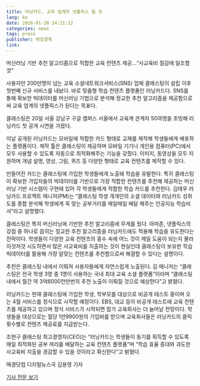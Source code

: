 ```yaml
---
title: 러닝카드, 교육 업계의 넷플릭스 될 것
lang: ko
date: 2016-01-28 14:21:12
categories: news
tags: press
publisher: 매일경제
link:
---
```

머신러닝 기반 추천 알고리즘으로 적합한 교육 컨텐츠 제공…“사교육비 절감에 일조할 것”
<!-- more -->

사용자만 200만명이 넘는 교육 소셜네트워크서비스(SNS) 업체 클래스팅이 설립 이후 첫번째 신규 서비스를 내놨다. 바로 맞춤형 학습 컨텐츠 플랫폼인 러닝카드다. SNS를 통해 확보한 빅데이터를 머신러닝 기법으로 분석해 정교한 추천 알고리즘을 제공함으로써 교육 업계의 넷플릭스가 된다는 목표다.

클래스팅은 20일 서울 강남구 구글 캠퍼스 서울에서 교육계 관계자 50여명을 초빙해 러닝카드 첫 공개 시연을 가졌다.

이날 공개된 러닝카드는 모바일에 적합한 카드 형태로 교재를 제작해 학생들에게 배포하는 플랫폼이다. 제작 툴은 클래스팅이 제공하며 모바일 기기나 개인용 컴퓨터(PC)에서 모두 사용할 수 있도록 자동으로 최적화해주는 기능을 갖췄다. 이미지, 동영상을 모두 지원하며 개념 설명, 영상, 그림, 퀴즈 등 다양한 형태로 교육 컨텐츠를 제작할 수 있다.

만들어진 카드는 클래스팅에 가입한 학생들에게 노출돼 학습을 유발한다. 특히 클래스팅이 확보한 가입자들의 빅데이터를 기반으로 가장 적합한 컨텐츠를 추천해 제공하는 머신러닝 기반 시스템이 구현돼 있어 각 학생들에게 적합한 학습 카드를 추천한다. 김태우 러닝카드 프로젝트 매니저(PM)는 “클래스팅 학생 개개인의 소셜 데이터와 러닝카드 성취도를 종합 분석해 학생에게 꼭 맞는 공부거리를 매일매일 배달 해주는 인공지능 학습비서”라고 설명했다.

클래스팅은 특히 머신러닝에 기반한 추천 알고리즘에 무게를 뒀다. 아마존, 넷플릭스의 강점 중 하나로 꼽히는 정교한 추천 알고리즘을 러닝카드에도 적용해 학습을 유도한다는 전략이다. 학생들이 다양한 교육 컨텐츠의 홍수 속에 어느 것이 제일 도움이 되는지 몰라 이것저것 시도하면서 많은 사교육비를 지출하는 것이 현실인데 클래스팅이 보유한 학습 빅데이터를 활용해 가장 알맞는 컨텐츠를 추천함으로써 해결할 수 있다는 설명이다.

추천은 클래스팅 내에서 이뤄져 사용자들에게 자연스럽게 노출된다. 김 매니저는 “클래스팅은 전국 학생 3명 중 1명이 사용하는 국내 최대 교육 소셜 플랫폼”이라며 “클래스팅 내에서 월간 약 3억6000천만번의 추천 노출이 이뤄질 것으로 예상한다”고 밝혔다.

러닝카드는 현재 클래스팅에 가입한 학생, 학부모를 대상으로 비공개 테스트 중이며 오는 4월 서비스를 정식으로 시작할 예정이다. EBS, 대교 등이 비공개 테스트에 교육 컨텐츠를 제공하고 있으며 정식 서비스가 시작되면 참가 교육회사는 더 늘어날 전망이다. 학생들을 대상으로는 월당 1만9900원의 가입비를 받으며 교육회사들은 러닝카드의 클릭 횟수별로 컨텐츠 제공료를 지급받는다.

조현구 클래스팅 최고경영자(CEO)는 “러닝카드는 학생들이 동기를 획득할 수 있도록 매일 최적화된 공부 꺼리를 배달하는 교육 컨텐츠 플랫폼”며 “학습 효율 증대와 과도한 사교육비 지출을 경감할 수 있을 것이라고 확신한다”고 밝혔다.

매경닷컴 디지털뉴스국 김용영 기자

[기사 전문 보기](http://news.mk.co.kr/newsRead.php?no=55750&year=2016)
